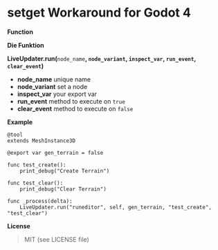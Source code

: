 # setget Workaround for Godot 4


**Function**


**Die Funktion**

**LiveUpdater.run(**`node_name`**, **`node_variant`**, **`inspect_var`**, **`run_event`**, **`clear_event`**)**
+ **node_name** unique name
+ **node_variant** set a node
+ **inspect_var** your export var
+ **run_event** method to execute on `true`
+ **clear_event** method to execute on `false`


**Example**

```
@tool
extends MeshInstance3D

@export var gen_terrain = false

func test_create():
    print_debug("Create Terrain")

func test_clear():
    print_debug("Clear Terrain")

func _process(delta):
    LiveUpdater.run("runeditor", self, gen_terrain, "test_create", "test_clear")

```


**License**

> MIT (see LICENSE file)
